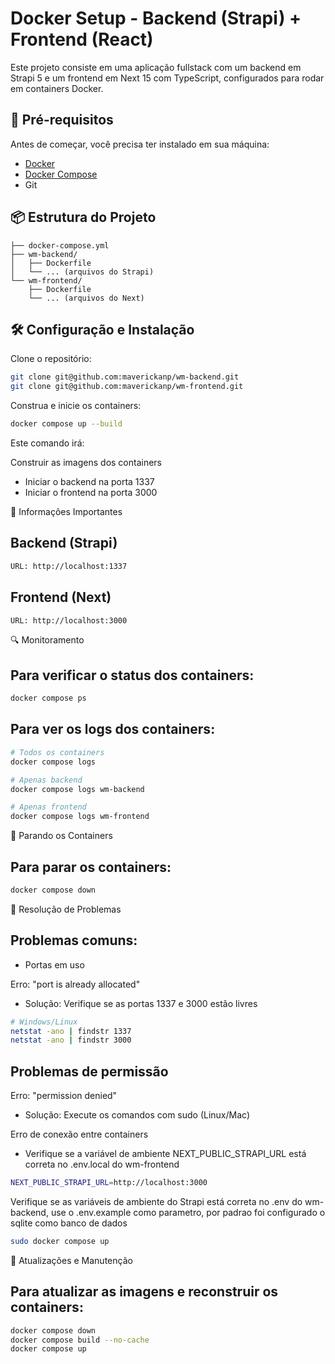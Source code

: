 # Docker Setup - Backend (Strapi) + Frontend (React)

Este projeto consiste em uma aplicação fullstack com um backend em Strapi 5 e um frontend em Next 15 com TypeScript, configurados para rodar em containers Docker.

## 🚀 Pré-requisitos

Antes de começar, você precisa ter instalado em sua máquina:

- [Docker](https://www.docker.com/get-started)
- [Docker Compose](https://docs.docker.com/compose/install/)
- Git

## 📦 Estrutura do Projeto

```.
├── docker-compose.yml
├── wm-backend/
│   ├── Dockerfile
│   └── ... (arquivos do Strapi)
└── wm-frontend/
    ├── Dockerfile
    └── ... (arquivos do Next)
```

## 🛠️ Configuração e Instalação

Clone o repositório:

```bash
git clone git@github.com:maverickanp/wm-backend.git
git clone git@github.com:maverickanp/wm-frontend.git
```

Construa e inicie os containers:

```bash
docker compose up --build
```

Este comando irá:

Construir as imagens dos containers

- Iniciar o backend na porta 1337
- Iniciar o frontend na porta 3000

📝 Informações Importantes

## Backend (Strapi)

```bash
URL: http://localhost:1337
```

## Frontend (Next)

```bash
URL: http://localhost:3000
```

🔍 Monitoramento

## Para verificar o status dos containers:

```bash
docker compose ps
```

## Para ver os logs dos containers:

```bash
# Todos os containers
docker compose logs

# Apenas backend
docker compose logs wm-backend

# Apenas frontend
docker compose logs wm-frontend
```

🛑 Parando os Containers

## Para parar os containers:

```bash
docker compose down
```

🔧 Resolução de Problemas

## Problemas comuns:

- Portas em uso

Erro: "port is already allocated"

- Solução: Verifique se as portas 1337 e 3000 estão livres

```bash
# Windows/Linux
netstat -ano | findstr 1337
netstat -ano | findstr 3000
```

## Problemas de permissão

Erro: "permission denied"

- Solução: Execute os comandos com sudo (Linux/Mac)

Erro de conexão entre containers

- Verifique se a variável de ambiente NEXT_PUBLIC_STRAPI_URL está correta no .env.local do wm-frontend

```bash
NEXT_PUBLIC_STRAPI_URL=http://localhost:3000
```

Verifique se as variáveis de ambiente do Strapi está correta no .env do wm-backend, use o .env.example como parametro, por padrao foi configurado o sqlite como banco de dados

```bash
sudo docker compose up
```

🔄 Atualizações e Manutenção

## Para atualizar as imagens e reconstruir os containers:

```bash
docker compose down
docker compose build --no-cache
docker compose up
```
